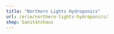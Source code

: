 ```yaml
---
title: "Northern Lights Hydroponics"
url: /erie/northern-lights-hydroponics/
shop: Sanitätshaus
---
```

